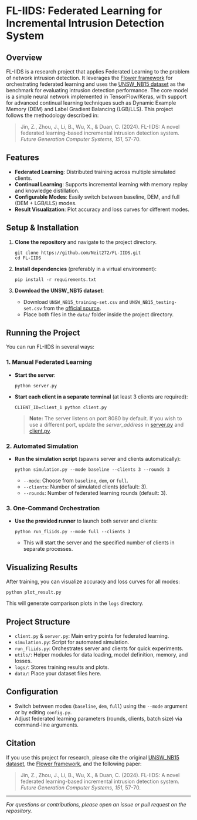# FL-IIDS: Federated Learning for Incremental Intrusion Detection System

## Overview

FL-IIDS is a research project that applies Federated Learning to the problem of network intrusion detection. It leverages the [Flower framework](https://github.com/adap/flower) for orchestrating federated learning and uses the [UNSW_NB15 dataset](https://research.unsw.edu.au/projects/unsw-nb15-dataset) as the benchmark for evaluating intrusion detection performance. The core model is a simple neural network implemented in TensorFlow/Keras, with support for advanced continual learning techniques such as Dynamic Example Memory (DEM) and Label Gradient Balancing (LGB/LLS). This project follows the methodology described in:

> Jin, Z., Zhou, J., Li, B., Wu, X., & Duan, C. (2024). FL-IIDS: A novel federated learning-based incremental intrusion detection system. _Future Generation Computer Systems, 151_, 57-70.

## Features

- **Federated Learning**: Distributed training across multiple simulated clients.
- **Continual Learning**: Supports incremental learning with memory replay and knowledge distillation.
- **Configurable Modes**: Easily switch between baseline, DEM, and full (DEM + LGB/LLS) modes.
- **Result Visualization**: Plot accuracy and loss curves for different modes.

## Setup & Installation

1. **Clone the repository** and navigate to the project directory.

   ```shell
   git clone https://github.com/Neit272/FL-IIDS.git
   cd FL-IIDS
   ```

3. **Install dependencies** (preferably in a virtual environment):

   ```shell
   pip install -r requirements.txt
   ```

4. **Download the UNSW_NB15 dataset**:
   - Download `UNSW_NB15_training-set.csv` and `UNSW_NB15_testing-set.csv` from the [official source](https://research.unsw.edu.au/projects/unsw-nb15-dataset).
   - Place both files in the `data/` folder inside the project directory.

## Running the Project

You can run FL-IIDS in several ways:

### 1. Manual Federated Learning

- **Start the server**:
  ```shell
  python server.py
  ```
- **Start each client in a separate terminal** (at least 3 clients are required):
  ```shell
  CLIENT_ID=client_1 python client.py
  ```
  > **Note:** The server listens on port 8080 by default. If you wish to use a different port, update the _server_address_ in [server.py](./server.py) and [client.py](./client.py).

### 2. Automated Simulation

- **Run the simulation script** (spawns server and clients automatically):
  ```shell
  python simulation.py --mode baseline --clients 3 --rounds 3
  ```
  - `--mode`: Choose from `baseline`, `dem`, or `full`.
  - `--clients`: Number of simulated clients (default: 3).
  - `--rounds`: Number of federated learning rounds (default: 3).

### 3. One-Command Orchestration

- **Use the provided runner** to launch both server and clients:
  ```shell
  python run_fliids.py --mode full --clients 3
  ```
  - This will start the server and the specified number of clients in separate processes.

## Visualizing Results

After training, you can visualize accuracy and loss curves for all modes:

```shell
python plot_result.py
```

This will generate comparison plots in the `logs` directory.

## Project Structure

- `client.py` & `server.py`: Main entry points for federated learning.
- `simulation.py`: Script for automated simulation.
- `run_fliids.py`: Orchestrates server and clients for quick experiments.
- `utils/`: Helper modules for data loading, model definition, memory, and losses.
- `logs/`: Stores training results and plots.
- `data/`: Place your dataset files here.

## Configuration

- Switch between modes (`baseline`, `dem`, `full`) using the `--mode` argument or by editing `config.py`.
- Adjust federated learning parameters (rounds, clients, batch size) via command-line arguments.

## Citation

If you use this project for research, please cite the original [UNSW_NB15 dataset](https://research.unsw.edu.au/projects/unsw-nb15-dataset), the [Flower framework](https://github.com/adap/flower), and the following paper:

> Jin, Z., Zhou, J., Li, B., Wu, X., & Duan, C. (2024). FL-IIDS: A novel federated learning-based incremental intrusion detection system. _Future Generation Computer Systems, 151_, 57-70.

---

_For questions or contributions, please open an issue or pull request on the repository._
